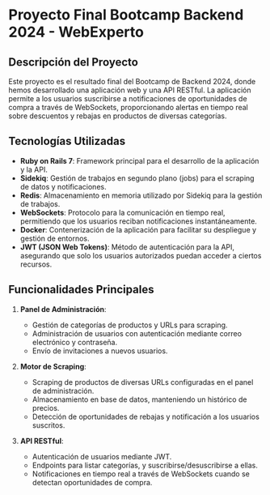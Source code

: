 # Proyecto Final Bootcamp Backend 2024 - WebExperto

## Descripción del Proyecto

Este proyecto es el resultado final del Bootcamp de Backend 2024, donde hemos desarrollado una aplicación web y una API RESTful. La aplicación permite a los usuarios suscribirse a notificaciones de oportunidades de compra a través de WebSockets, proporcionando alertas en tiempo real sobre descuentos y rebajas en productos de diversas categorías.

## Tecnologías Utilizadas

- **Ruby on Rails 7**: Framework principal para el desarrollo de la aplicación y la API.
- **Sidekiq**: Gestión de trabajos en segundo plano (jobs) para el scraping de datos y notificaciones.
- **Redis**: Almacenamiento en memoria utilizado por Sidekiq para la gestión de trabajos.
- **WebSockets**: Protocolo para la comunicación en tiempo real, permitiendo que los usuarios reciban notificaciones instantáneamente.
- **Docker**: Contenerización de la aplicación para facilitar su despliegue y gestión de entornos.
- **JWT (JSON Web Tokens)**: Método de autenticación para la API, asegurando que solo los usuarios autorizados puedan acceder a ciertos recursos.

## Funcionalidades Principales

1. **Panel de Administración**:
   - Gestión de categorías de productos y URLs para scraping.
   - Administración de usuarios con autenticación mediante correo electrónico y contraseña.
   - Envío de invitaciones a nuevos usuarios.

2. **Motor de Scraping**:
   - Scraping de productos de diversas URLs configuradas en el panel de administración.
   - Almacenamiento en base de datos, manteniendo un histórico de precios.
   - Detección de oportunidades de rebajas y notificación a los usuarios suscritos.

3. **API RESTful**:
   - Autenticación de usuarios mediante JWT.
   - Endpoints para listar categorías, y suscribirse/desuscribirse a ellas.
   - Notificaciones en tiempo real a través de WebSockets cuando se detectan oportunidades de compra.
